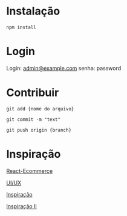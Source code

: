 
# Instalação

`npm install`


# Login

Login: admin@example.com
senha: password

# Contribuir

`git add {nome do arquivo}`

`git commit -m "text"`

`git push origin {branch}`


# Inspiração

[React-Ecommerce](https://github.com/sitepoint-editors/React-Ecommerce)

[UI/UX](https://www.figma.com/file/k3vZl8UTyHS3c66qsLgUBA/Site-Sou-%2B-Store?node-id=0%3A1)

[Inspiração](https://salinaka-ecommerce.web.app/)

[Inspiração II](https://github.com/tarunyadav1/Ecommerce-store-React-Redux-Firebase-StripePayment)

